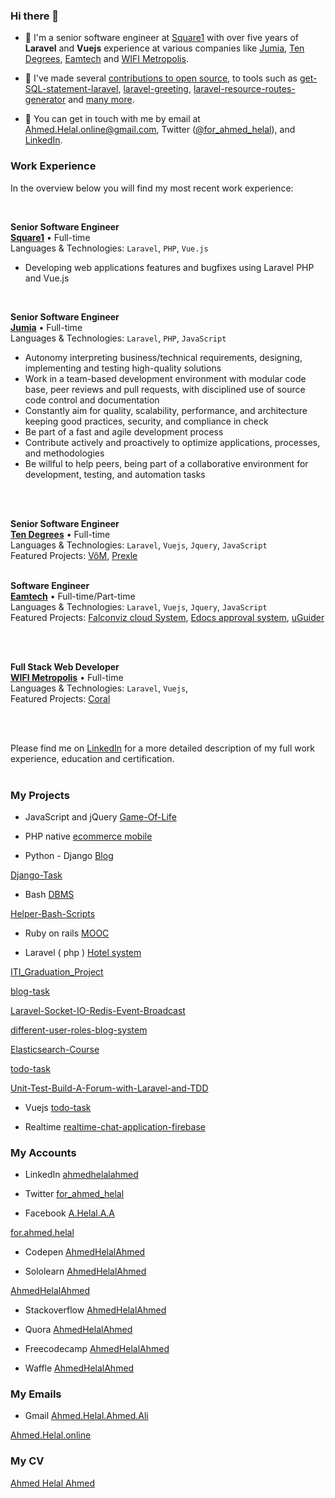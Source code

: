 ### Hi there 👋
- 🔭 I'm a senior software engineer at [Square1](https://www.square1.io) with over five years of **Laravel** and **Vuejs** experience at various companies like [Jumia](https://www.jumia.com), [Ten Degrees](https://tendegrees.sa), [Eamtech](https://eamtech.com) and [WIFI Metropolis](https://wifimetropolis.com).
- 🌱 I've made several [contributions to open source](https://github.com/AhmedHelalAhmed), to tools such as [get-SQL-statement-laravel](https://github.com/AhmedHelalAhmed/get-SQL-statement-laravel), [laravel-greeting](https://github.com/AhmedHelalAhmed/laravel-greeting), [laravel-resource-routes-generator](https://github.com/AhmedHelalAhmed/laravel-resource-routes-generator) and [many more](https://github.com/AhmedHelalAhmed).

- 💬 You can get in touch with me by email at [Ahmed.Helal.online@gmail.com](mailto:Ahmed.Helal.online@gmail.com), Twitter ([@for_ahmed_helal](https://twitter.com/for_ahmed_helal)), and [LinkedIn](https://www.linkedin.com/in/ahmedhelalahmed).


### Work Experience
In the overview below you will find my most recent work experience:

<br/>

**Senior Software Engineer** \
[**Square1**](https://www.square1.io) • Full-time \
Languages & Technologies: `Laravel`, `PHP`, `Vue.js` 
- Developing web applications features and bugfixes using Laravel PHP and Vue.js


<br/>

**Senior Software Engineer** \
[**Jumia**](https://www.jumia.com) • Full-time \
Languages & Technologies: `Laravel`, `PHP`, `JavaScript` 
- Autonomy interpreting business/technical requirements, designing, implementing and testing high-quality solutions 
- Work in a team-based development environment with modular code base, peer reviews and pull requests, with disciplined use of source code control and documentation 
- Constantly aim for quality, scalability, performance, and architecture keeping good practices, security, and compliance in check 
- Be part of a fast and agile development process 
- Contribute actively and proactively to optimize applications, processes, and methodologies 
- Be willful to help peers, being part of a collaborative environment for development, testing, and automation tasks

<br/>
<br/>

**Senior Software Engineer** \
[**Ten Degrees**](https://tendegrees.sa) • Full-time \
Languages & Technologies: `Laravel`, `Vuejs`, `Jquery`, `JavaScript` \
Featured Projects: [VôM](https://getvom.com), [Prexle](https://prexle.com/en)
<br/>
<br/>



**Software Engineer** \
[**Eamtech**](https://eamtech.com) • Full-time/Part-time \
Languages & Technologies: `Laravel`, `Vuejs`, `Jquery`, `JavaScript`\
Featured Projects: [Falconviz cloud System](http://falconvizcloud.com), [Edocs approval system](https://www.kolmofeed.com), [uGuider](https://www.uguider.com)

<br/>
<br/>



**Full Stack Web Developer** \
[**WIFI Metropolis**](https://wifimetropolis.com) • Full-time \
Languages & Technologies: `Laravel`, `Vuejs`, \
Featured Projects: [Coral](https://www.coral.io)

<br/>
<br/>

Please find me on [LinkedIn](https://www.linkedin.com/in/ahmedhelalahmed/) for a more detailed description of my full work experience, education and certification.
<br/>
<br/>

### My Projects

- JavaScript and jQuery 
[Game-Of-Life](https://github.com/AhmedHelalAhmed/Game-Of-Life)

- PHP native
[ecommerce mobile](https://github.com/AhmedHelalAhmed/PHP-Project)


- Python - Django 
[Blog](https://github.com/AhmedHelalAhmed/python_project)

[Django-Task](https://github.com/AhmedHelalAhmed/Django-Task)

- Bash
[DBMS](https://github.com/AhmedHelalAhmed/Bash-Project)  

[Helper-Bash-Scripts](https://github.com/AhmedHelalAhmed/Helper-Bash-Scripts)

- Ruby on rails
[MOOC](https://github.com/AhmedHelalAhmed/Ruby-On-Rails-Project)

- Laravel ( php )
[Hotel system](https://github.com/AhmedHelalAhmed/Laravel-Project) 

[ITI_Graduation_Project](https://github.com/AhmedHelalAhmed/ITI_Graduation_Project) 

[blog-task](https://github.com/AhmedHelalAhmed/blog-task) 

[Laravel-Socket-IO-Redis-Event-Broadcast](https://github.com/AhmedHelalAhmed/Laravel-Socket-IO-Redis-Event-Broadcast) 

[different-user-roles-blog-system](https://github.com/AhmedHelalAhmed/different-user-roles-blog-system) 

[Elasticsearch-Course](https://github.com/AhmedHelalAhmed/Elasticsearch-Course) 

[todo-task](https://github.com/AhmedHelalAhmed/todo-task) 

[Unit-Test-Build-A-Forum-with-Laravel-and-TDD](https://github.com/AhmedHelalAhmed/Unit-Test-Build-A-Forum-with-Laravel-and-TDD)


- Vuejs
[todo-task](https://github.com/AhmedHelalAhmed/todo-task)

- Realtime
[realtime-chat-application-firebase](https://github.com/AhmedHelalAhmed/realtime-chat-application-firebase)




### My Accounts

- LinkedIn
[ahmedhelalahmed](https://www.linkedin.com/in/ahmedhelalahmed)

- Twitter
[for_ahmed_helal](https://twitter.com/for_ahmed_helal)

- Facebook
[A.Helal.A.A](https://www.facebook.com/A.Helal.A.A)

[for.ahmed.helal](https://www.facebook.com/for.ahmed.helal)

- Codepen
[AhmedHelalAhmed](https://codepen.io/AhmedHelalAhmed)

- Sololearn
[AhmedHelalAhmed](https://www.sololearn.com/Profile/2476537)

[AhmedHelalAhmed](https://www.sololearn.com/Profile/5746429)

- Stackoverflow
[AhmedHelalAhmed](https://www.quora.com/profile/Ahmed-Helal-12)

- Quora
[AhmedHelalAhmed](https://stackoverflow.com/users/8844879/ahmed-helal-ahmed)

- Freecodecamp
[AhmedHelalAhmed](https://www.freecodecamp.org/ahmedhelalahmed)

- Waffle
[AhmedHelalAhmed](https://waffle.io/AhmedHelalAhmed)

### My Emails

- Gmail
[Ahmed.Helal.Ahmed.Ali](mailto:Ahmed.Helal.Ahmed.Ali@gmail.com)

[Ahmed.Helal.online](mailto:Ahmed.Helal.online@gmail.com) 

### My CV
[Ahmed Helal Ahmed](Ahmed%20Helal%20Ahmed.pdf)



